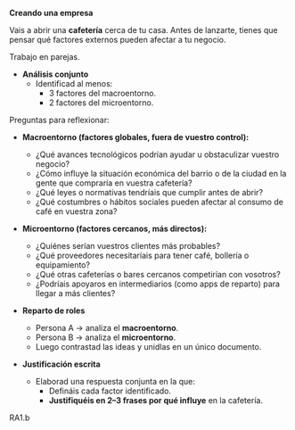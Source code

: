 **Creando una empresa**

Vais a abrir una **cafetería** cerca de tu casa. Antes de lanzarte, tienes que pensar qué factores externos pueden afectar a tu negocio.

Trabajo en parejas.

- **Análisis conjunto**
	- Identificad al menos:
		- 3 factores del macroentorno.
		- 2 factores del microentorno.

Preguntas para reflexionar:

- **Macroentorno (factores globales, fuera de vuestro control):**
	- ¿Qué avances tecnológicos podrían ayudar u obstaculizar vuestro negocio?
	- ¿Cómo influye la situación económica del barrio o de la ciudad en la gente que compraría en vuestra cafetería?
	- ¿Qué leyes o normativas tendríais que cumplir antes de abrir?
	- ¿Qué costumbres o hábitos sociales pueden afectar al consumo de café en vuestra zona?

- **Microentorno (factores cercanos, más directos):**
	- ¿Quiénes serían vuestros clientes más probables?
	- ¿Qué proveedores necesitaríais para tener café, bollería o equipamiento?
	- ¿Qué otras cafeterías o bares cercanos competirían con vosotros?
	- ¿Podríais apoyaros en intermediarios (como apps de reparto) para llegar a más clientes?

- **Reparto de roles**
	- Persona A → analiza el **macroentorno**.
	- Persona B → analiza el **microentorno**.
	- Luego contrastad las ideas y unidlas en un único documento.

- **Justificación escrita**
	- Elaborad una respuesta conjunta en la que:
		- Defináis cada factor identificado.
		- **Justifiquéis en 2–3 frases por qué influye** en la cafetería.

RA1.b

[^9999]: [[Sistemas de Gestión Empresarial]]
[^1]: [[Sistemas de Gestión Empresarial/Tema 1/Tema 1]]
[^2]: [[Sistemas de Gestión Empresarial/Actividades Propuestas|Actividades Propuestas]]
[^3]: [[Sistemas de Gestión Empresarial/Instrucciones Portfolio|Instrucciones Portfolio]]